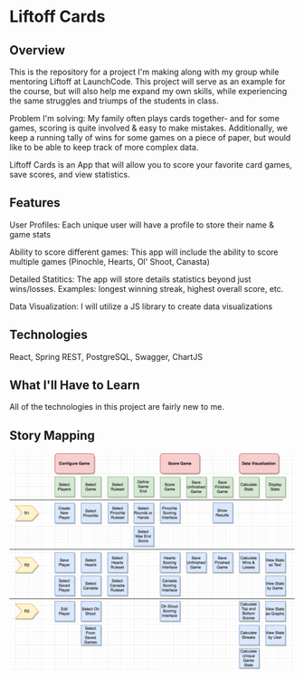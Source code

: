 # Liftoff Cards

## Overview

This is the repository for a project I'm making along with my group while mentoring Liftoff at LaunchCode. This project will serve as an example for the course, but will also help me expand my own skills, while experiencing the same struggles and triumps of the students in class.

Problem I'm solving: My family often plays cards together- and for some games, scoring is quite involved & easy to make mistakes. Additionally, we keep a running tally of wins for some games on a piece of paper, but would like to be able to keep track of more complex data.

Liftoff Cards is an App that will allow you to score your favorite card games, save scores, and view statistics.

## Features

User Profiles: Each unique user will have a profile to store their name & game stats

Ability to score different games: This app will include the ability to score multiple games (Pinochle, Hearts, Ol' Shoot, Canasta)

Detailed Statitics: The app will store details statistics beyond just wins/losses. Examples: longest winning streak, highest overall score, etc.

Data Visualization: I will utilize a JS library to create data visualizations

## Technologies

React, Spring REST, PostgreSQL, Swagger, ChartJS

## What I'll Have to Learn

All of the technologies in this project are fairly new to me.

## Story Mapping

![Story Map](/storymap/storymap.png)

